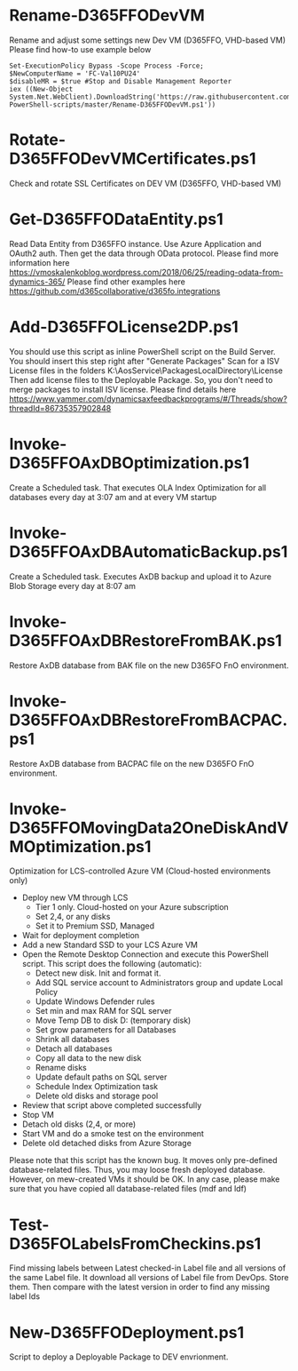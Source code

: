 # Rename-D365FFODevVM
Rename and adjust some settings new Dev VM (D365FFO, VHD-based VM)
Please find how-to use example below
```
Set-ExecutionPolicy Bypass -Scope Process -Force; 
$NewComputerName = 'FC-Val10PU24'
$disableMR = $true #Stop and Disable Management Reporter
iex ((New-Object System.Net.WebClient).DownloadString('https://raw.githubusercontent.com/valerymoskalenko/D365FFO-PowerShell-scripts/master/Rename-D365FFODevVM.ps1'))
```
# Rotate-D365FFODevVMCertificates.ps1
Check and rotate SSL Certificates on DEV VM (D365FFO, VHD-based VM)

# Get-D365FFODataEntity.ps1
Read Data Entity from D365FFO instance.
Use Azure Application and OAuth2 auth. Then get the data through OData protocol.
Please find more information here https://vmoskalenkoblog.wordpress.com/2018/06/25/reading-odata-from-dynamics-365/ 
Please find other examples here https://github.com/d365collaborative/d365fo.integrations 

# Add-D365FFOLicense2DP.ps1
You should use this script as inline PowerShell script on the Build Server. You should insert this step right after "Generate Packages"
Scan for a ISV License files in the folders K:\AosService\PackagesLocalDirectory\License
Then add license files to the Deployable Package.
So, you don't need to merge packages to install ISV license.
Please find details here https://www.yammer.com/dynamicsaxfeedbackprograms/#/Threads/show?threadId=86735357902848

# Invoke-D365FFOAxDBOptimization.ps1
Create a Scheduled task.
That executes OLA Index Optimization for all databases every day at 3:07 am and at every VM startup

# Invoke-D365FFOAxDBAutomaticBackup.ps1
Create a Scheduled task.
Executes AxDB backup and upload it to Azure Blob Storage every day at 8:07 am

# Invoke-D365FFOAxDBRestoreFromBAK.ps1
Restore AxDB database from BAK file on the new D365FO FnO environment.

# Invoke-D365FFOAxDBRestoreFromBACPAC.ps1
Restore AxDB database from BACPAC file on the new D365FO FnO environment.

# Invoke-D365FFOMovingData2OneDiskAndVMOptimization.ps1
Optimization for LCS-controlled Azure VM (Cloud-hosted environments only)
- Deploy new VM through LCS
   - Tier 1 only. Cloud-hosted on your Azure subscription
   - Set 2,4, or any disks
   - Set it to Premium SSD, Managed
- Wait for deployment completion
- Add a new Standard SSD to your LCS Azure VM
- Open the Remote Desktop Connection and execute this PowerShell script. 
   This script does the following (automatic):
     - Detect new disk. Init and format it.
     - Add SQL service account to Administrators group and update Local Policy
     - Update Windows Defender rules
     - Set min and max RAM for SQL server
     - Move Temp DB to disk D: (temporary disk)
     - Set grow parameters for all Databases
     - Shrink all databases
     - Detach all databases
     - Copy all data to the new disk
     - Rename disks
     - Update default paths on SQL server
     - Schedule Index Optimization task
     - Delete old disks and storage pool 
- Review that script above completed successfully 
- Stop VM
- Detach old disks (2,4, or more)
- Start VM and do a smoke test on the environment
- Delete old detached disks from Azure Storage

Please note that this script has the known bug. It moves only pre-defined database-related files. Thus, you may loose fresh deployed database. 
However, on mew-created VMs it should be OK. In any case, please make sure that you have copied all database-related files (mdf and ldf)

# Test-D365FOLabelsFromCheckins.ps1
Find missing labels between Latest checked-in Label file and all versions of the same Label file.
It download all versions of Label file from DevOps. Store them. Then compare with the latest version in order to find any missing label Ids

# New-D365FFODeployment.ps1
Script to deploy a Deployable Package to DEV envrionment.
